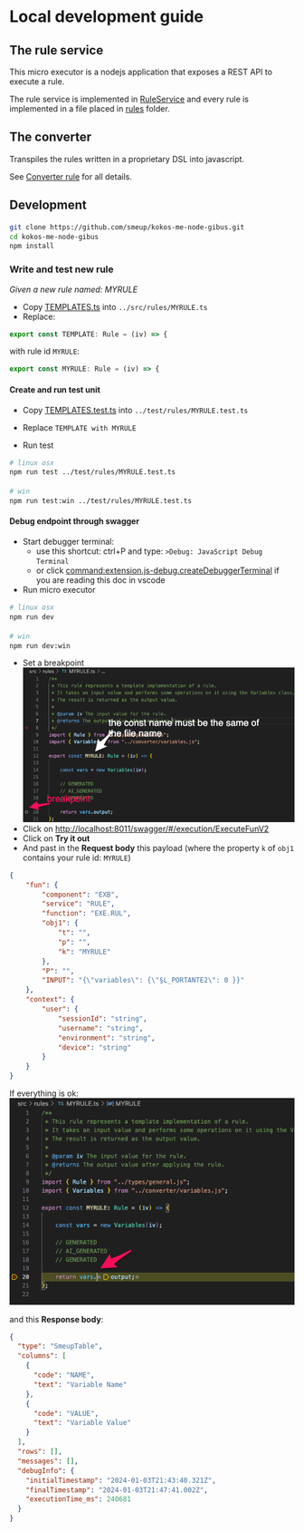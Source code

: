 # Local development guide

## The rule service

This micro executor is a nodejs application that exposes a REST API to execute a rule.

The rule service is implemented in [RuleService](../src/services/RULE.ts) and every rule is implemented in a file placed in [rules](../src/rules) folder.

## The converter

Transpiles the rules written in a proprietary DSL into javascript.

See [Converter rule](./converter.md) for all details.


## Development

```sh
git clone https://github.com/smeup/kokos-me-node-gibus.git
cd kokos-me-node-gibus
npm install
```

### Write and test new rule

*Given a new rule named: MYRULE*

- Copy [TEMPLATES.ts](../src/rules/TEMPLATE.ts) into `../src/rules/MYRULE.ts`
- Replace:
```js
export const TEMPLATE: Rule = (iv) => { 
```
with rule id `MYRULE`:
```js
export const MYRULE: Rule = (iv) => { 
```

#### Create and run test unit
- Copy [TEMPLATES.test.ts](../test/rules/TEMPLATE.test.ts) into `../test/rules/MYRULE.test.ts`
- Replace `TEMPLATE with MYRULE`

- Run test
```sh
# linux osx
npm run test ../test/rules/MYRULE.test.ts

# win
npm run test:win ../test/rules/MYRULE.test.ts
```


#### Debug endpoint through swagger
- Start debugger terminal: 
  - use this shortcut: ctrl+P and type: `>Debug: JavaScript Debug Terminal`
  - or click [command:extension.js-debug.createDebuggerTerminal](command:extension.js-debug.createDebuggerTerminal) if you are reading this doc in vscode
- Run micro executor
```sh
# linux osx
npm run dev

# win 
npm run dev:win
```
- Set a breakpoint
![Breakpoint](./readme-myrule-bpnt.png)
- Click on [http://localhost:8011/swagger/#/execution/ExecuteFunV2](http://localhost:8011/swagger/#/execution/ExecuteFunV2)
- Click on **Try it out**
- And past in the **Request body** this payload (where the property `k` of `obj1` contains your rule id: `MYRULE`)
```json
{
    "fun": {
        "component": "EXB",
        "service": "RULE",
        "function": "EXE.RUL",
        "obj1": {
            "t": "",
            "p": "",
            "k": "MYRULE"
        },
        "P": "",
        "INPUT": "{\"variables\": {\"§L_PORTANTE2\": 0 }}"
    },
    "context": {
        "user": {
            "sessionId": "string",
            "username": "string",
            "environment": "string",
            "device": "string"
        }
    }
}
```

If everything is ok:
![Debug](./readme-myrule-dbg.png)

and this **Response body**:
```json
{
  "type": "SmeupTable",
  "columns": [
    {
      "code": "NAME",
      "text": "Variable Name"
    },
    {
      "code": "VALUE",
      "text": "Variable Value"
    }
  ],
  "rows": [],
  "messages": [],
  "debugInfo": {
    "initialTimestamp": "2024-01-03T21:43:40.321Z",
    "finalTimestamp": "2024-01-03T21:47:41.002Z",
    "executionTime_ms": 240681
  }
}
```
